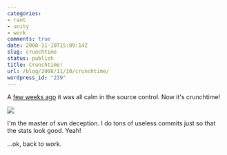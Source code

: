 ```yaml
---
categories:
- rant
- unity
- work
comments: true
date: 2008-11-10T15:09:14Z
slug: crunchtime
status: publish
title: Crunchtime!
url: /blog/2008/11/10/crunchtime/
wordpress_id: "239"
---
```


A [few weeks ago](http://aras-p.info/blog/2008/10/29/unite-2008/) it was all calm in the source control. Now it's crunchtime!

[![](http://aras-p.info/blog/wp-content/uploads/2008/11/crunch.png)](http://aras-p.info/blog/wp-content/uploads/2008/11/crunch.png)

I'm the master of svn deception. I do tons of useless commits just so that the stats look good. Yeah!

...ok, back to work.
